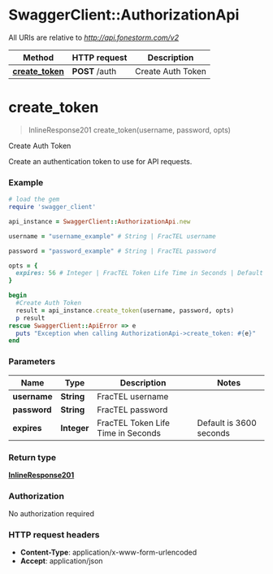 # SwaggerClient::AuthorizationApi

All URIs are relative to *http://api.fonestorm.com/v2*

Method | HTTP request | Description
------------- | ------------- | -------------
[**create_token**](AuthorizationApi.md#create_token) | **POST** /auth | Create Auth Token


# **create_token**
> InlineResponse201 create_token(username, password, opts)

Create Auth Token

Create an authentication token to use for API requests.

### Example
```ruby
# load the gem
require 'swagger_client'

api_instance = SwaggerClient::AuthorizationApi.new

username = "username_example" # String | FracTEL username

password = "password_example" # String | FracTEL password

opts = { 
  expires: 56 # Integer | FracTEL Token Life Time in Seconds | Default is 3600 seconds | Maximum is 86400 seconds (24 hours)
}

begin
  #Create Auth Token
  result = api_instance.create_token(username, password, opts)
  p result
rescue SwaggerClient::ApiError => e
  puts "Exception when calling AuthorizationApi->create_token: #{e}"
end
```

### Parameters

Name | Type | Description  | Notes
------------- | ------------- | ------------- | -------------
 **username** | **String**| FracTEL username | 
 **password** | **String**| FracTEL password | 
 **expires** | **Integer**| FracTEL Token Life Time in Seconds | Default is 3600 seconds | Maximum is 86400 seconds (24 hours) | [optional] 

### Return type

[**InlineResponse201**](InlineResponse201.md)

### Authorization

No authorization required

### HTTP request headers

 - **Content-Type**: application/x-www-form-urlencoded
 - **Accept**: application/json



